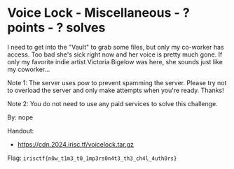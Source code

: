 # Voice Lock - Miscellaneous - ? points - ? solves

I need to get into the "Vault" to grab some files, but only my co-worker has access. Too bad she's sick right now and her voice is pretty much gone. If only my favorite indie artist Victoria Bigelow was here, she sounds just like my coworker...

Note 1: The server uses pow to prevent spamming the server. Please try not to overload the server and only make attempts when you're ready. Thanks!

Note 2: You do not need to use any paid services to solve this challenge.

By: nope

Handout:
- https://cdn.2024.irisc.tf/voicelock.tar.gz

Flag: `irisctf{n0w_t1m3_t0_1mp3rs0n4t3_th3_ch4l_4uth0rs}`
